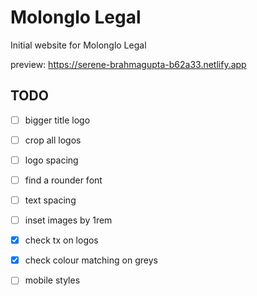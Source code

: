 # Molonglo Legal

Initial website for Molonglo Legal

preview: https://serene-brahmagupta-b62a33.netlify.app


## TODO

- [ ] bigger title logo
- [ ] crop all logos
- [ ] logo spacing
- [ ] find a rounder font
- [ ] text spacing
- [ ] inset images by 1rem
- [x] check tx on logos
- [x] check colour matching on greys
- [ ] mobile styles


